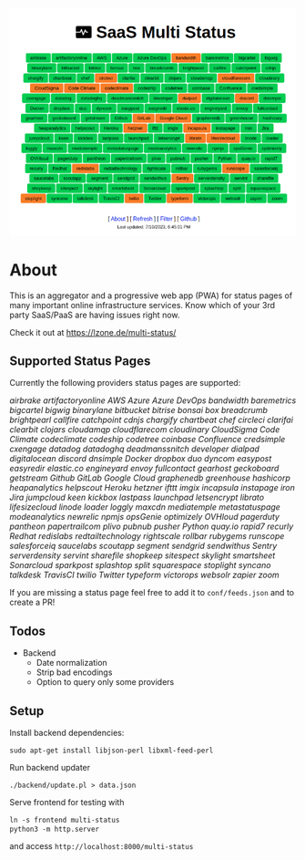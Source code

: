 ![Screenshot](screenshot.png)

# About

This is an aggregator and a progressive web app (PWA) for status pages of many important online infrastructure services. Know which of your 3rd party SaaS/PaaS are having issues right now.

Check it out at https://lzone.de/multi-status/

## Supported Status Pages

Currently the following providers status pages are supported:

*airbrake artifactoryonline AWS Azure Azure DevOps bandwidth baremetrics bigcartel bigwig binarylane bitbucket bitrise bonsai box breadcrumb brightpearl callfire catchpoint cdnjs chargify chartbeat chef circleci clarifai clearbit clojars cloudamqp cloudflarecom cloudinary CloudSigma Code Climate codeclimate codeship codetree coinbase Confluence credsimple cxengage datadog datadoghq deadmanssnitch developer dialpad digitalocean discord dnsimple Docker dropbox duo dyncom easypost easyredir elastic.co engineyard envoy fullcontact gearhost geckoboard getstream Github GitLab Google Cloud graphenedb greenhouse hashicorp heapanalytics helpscout Heroku hetzner ifttt imgix incapsula instapage iron Jira jumpcloud keen kickbox lastpass launchpad letsencrypt librato lifesizecloud linode loader loggly maxcdn mediatemple metastatuspage modeanalytics newrelic npmjs opsGenie optimizely OVHloud pagerduty pantheon papertrailcom plivo pubnub pusher Python quay.io rapid7 recurly Redhat redislabs redtailtechnology rightscale rollbar rubygems runscope salesforceiq saucelabs scoutapp segment sendgrid sendwithus Sentry serverdensity servint sharefile shopkeep sitespect skylight smartsheet Sonarcloud sparkpost splashtop split squarespace stoplight syncano talkdesk TravisCI twilio Twitter typeform victorops websolr zapier zoom*

If you are missing a status page feel free to add it to `conf/feeds.json`
and to create a PR!
 
## Todos

- Backend
  - Date normalization
  - Strip bad encodings
  - Option to query only some providers

## Setup

Install backend dependencies:

    sudo apt-get install libjson-perl libxml-feed-perl

Run backend updater

    ./backend/update.pl > data.json
    
Serve frontend for testing with

    ln -s frontend multi-status
    python3 -m http.server

and access `http://localhost:8000/multi-status`
